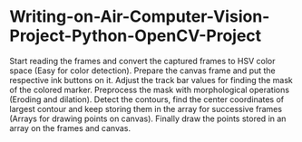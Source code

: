 # Writing-on-Air-Computer-Vision-Project-Python-OpenCV-Project
Start reading the frames and convert the captured frames to HSV color space (Easy for color detection).
Prepare the canvas frame and put the respective ink buttons on it. Adjust the track bar values for finding the mask of the colored marker. 
Preprocess the mask with morphological operations (Eroding and dilation).
Detect the contours, find the center coordinates of largest contour and keep storing them in the array for successive frames (Arrays for drawing points on canvas). 
Finally draw the points stored in an array on the frames and canvas.
</br>




